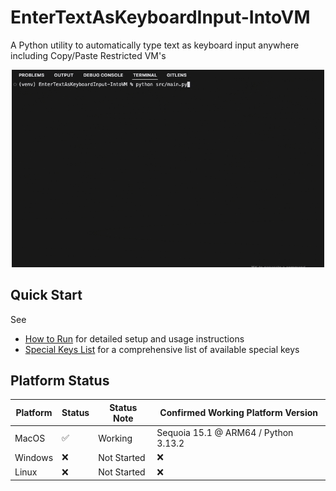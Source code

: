 # EnterTextAsKeyboardInput-IntoVM

A Python utility to automatically type text as keyboard input anywhere including Copy/Paste Restricted VM's

<div align="center">
  <img src="./media/demo_1_14feb2025.gif" alt="Demo" width="500">
</div>


## Quick Start

See 
- [How to Run](/docs/HOWTORUN.md) for detailed setup and usage instructions
- [Special Keys List](/docs/SPECIALKEYLIST.md) for a comprehensive list of available special keys

## Platform Status

| Platform |  Status |  Status Note    |  Confirmed Working Platform Version   | 
| -------- | ------- | -----------     | ------------------------------------  |
| MacOS    |    ✅   | Working         | Sequoia 15.1 @ ARM64 / Python 3.13.2  |
| Windows  |    ❌   | Not Started     | ❌                                    |
| Linux    |    ❌   | Not Started     | ❌                                    | 